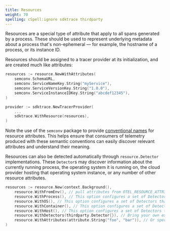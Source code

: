 ```yaml
---
title: Resources
weight: 70
spelling: cSpell:ignore sdktrace thirdparty
---
```


Resources are a special type of attribute that apply to all spans generated by a
process. These should be used to represent underlying metadata about a process
that's non-ephemeral &mdash; for example, the hostname of a process, or its
instance ID.

Resources should be assigned to a tracer provider at its initialization, and are
created much like attributes:

```go
resources := resource.NewWithAttributes(
    semconv.SchemaURL,
    semconv.ServiceNameKey.String("myService"),
    semconv.ServiceVersionKey.String("1.0.0"),
    semconv.ServiceInstanceIDKey.String("abcdef12345"),
)

provider := sdktrace.NewTracerProvider(
    ...
    sdktrace.WithResource(resources),
)
```

Note the use of the `semconv` package to provide
[conventional names](/docs/concepts/semantic-conventions/) for resource
attributes. This helps ensure that consumers of telemetry produced with these
semantic conventions can easily discover relevant attributes and understand
their meaning.

Resources can also be detected automatically through `resource.Detector`
implementations. These `Detector`s may discover information about the currently
running process, the operating system it is running on, the cloud provider
hosting that operating system instance, or any number of other resource
attributes.

```go
resources := resource.New(context.Background(),
    resource.WithFromEnv(), // pull attributes from OTEL_RESOURCE_ATTRIBUTES and OTEL_SERVICE_NAME environment variables
    resource.WithProcess(), // This option configures a set of Detectors that discover process information
    resource.WithOS(), // This option configures a set of Detectors that discover OS information
    resource.WithContainer(), // This option configures a set of Detectors that discover container information
    resource.WithHost(), // This option configures a set of Detectors that discover host information
    resource.WithDetectors(thirdparty.Detector{}), // Bring your own external Detector implementation
    resource.WithAttributes(attribute.String("foo", "bar")), // Or specify resource attributes directly
)
```
